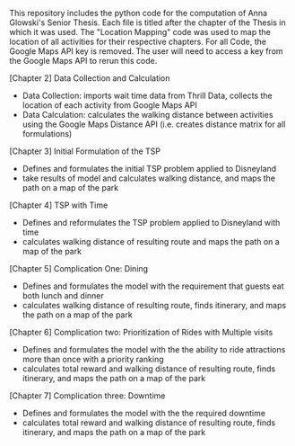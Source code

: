 This repository includes the python code for the computation of Anna Glowski's Senior Thesis. Each file is titled after the chapter of the Thesis in which it was used. The "Location Mapping" code was used to map the location of all activities for their respective chapters. For all Code, the Google Maps API key is removed. The user will need to access a key from the Google Maps API to rerun this code.

[Chapter 2] Data Collection and Calculation 
  - Data Collection: imports wait time data from Thrill Data, collects the location of each activity from Google Maps API
  - Data Calculation: calculates the walking distance between activities using the Google Maps Distance API (i.e. creates distance matrix for all formulations)
  
[Chapter 3] Initial Formulation of the TSP
  - Defines and formulates the initial TSP problem applied to Disneyland
  - take results of model and calculates walking distance, and maps the path on a map of the park
  
[Chapter 4] TSP with Time
  - Defines and reformulates the TSP problem applied to Disneyland with time
 - calculates walking distance of resulting route and maps the path on a map of the park
  
[Chapter 5] Complication One: Dining
  - Defines and formulates the model with the requirement that guests eat both lunch and dinner
  - calculates walking distance of resulting route, finds itinerary, and maps the path on a map of the park
 
[Chapter 6] Complication two: Prioritization of Rides with Multiple visits
  - Defines and formulates the model with the the ability to ride attractions more than once with a priority ranking
  - calculates total reward and walking distance of resulting route, finds itinerary, and maps the path on a map of the park
  
[Chapter 7] Complication three: Downtime
  - Defines and formulates the model with the the required downtime
  - calculates total reward and walking distance of resulting route, finds itinerary, and maps the path on a map of the park
